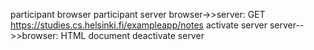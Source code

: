 participant browser
participant server
browser->>server: GET https://studies.cs.helsinki.fi/exampleapp/notes
activate server
server-->>browser: HTML document
deactivate server
